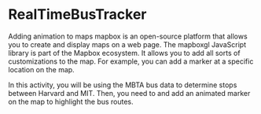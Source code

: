 # RealTimeBusTracker

Adding animation to maps
mapbox is an open-source platform that allows you to create and display maps on a web page. The mapboxgl JavaScript library is part of the Mapbox ecosystem. It allows you to add all sorts of customizations to the map. For example, you can add a marker at a specific location on the map.

In this activity, you will be using the MBTA bus data to determine stops between Harvard and MIT. Then, you need to and add an animated marker on the map to highlight the bus routes.